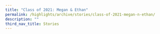```yaml
---
title: "Class of 2021: Megan & Ethan"
permalink: /highlights/archive/stories/class-of-2021-megan-n-ethan/
description: ""
third_nav_title: Stories
---
```

